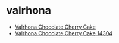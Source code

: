 # valrhona

 * [Valrhona Chocolate Cherry Cake](../../index/v/valrhona-chocolate-cherry-cake-14304.json)
 * [Valrhona Chocolate Cherry Cake 14304](../../index/v/valrhona-chocolate-cherry-cake-14304.json)
